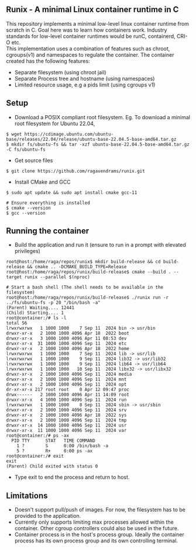 ## Runix - A minimal Linux container runtime in C

This repository implements a minimal low-level linux container runtime from scratch in C. Goal here was to learn how containers work. Industry standards for low-level container runtimes would be runC, containerd, CRI-O etc.  
This implementation uses a combination of features such as chroot, cgroups(v1) and namespaces to regulate the container. The container created has the following features:
- Separate filesystem (using chroot jail)
- Separate Process tree and hostname (using namespaces) 
- Limited resource usage, e.g a pids limit (using cgroups v1)

## Setup 
- Download a POSIX compliant root filesystem. Eg. To download a minimal root filesystem for Ubuntu 22.04,  
```console
$ wget https://cdimage.ubuntu.com/ubuntu-base/releases/22.04/release/ubuntu-base-22.04.5-base-amd64.tar.gz
$ mkdir fs/ubuntu-fs && tar -xzf ubuntu-base-22.04.5-base-amd64.tar.gz -C fs/ubuntu-fs
``` 
- Get source files
```console 
$ git clone https://github.com/ragavendrams/runix.git
``` 
- Install CMake and GCC
```console 
$ sudo apt update && sudo apt install cmake gcc-11

# Ensure everything is installed
$ cmake --version
$ gcc --version
``` 

## Running the container

- Build the application and run it (ensure to run in a prompt with elevated privileges)
```console 
root@host:/home/raga/repos/runix$ mkdir build-release && cd build-release && cmake .. -DCMAKE_BUILD_TYPE=Release 
root@host:/home/raga/repos/runix/build-release$ cmake --build . --target runix --parallel $(nproc)

# Start a bash shell (The shell needs to be available in the filesystem)
root@host:/home/raga/repos/runix/build-release$ ./runix run -r ../fs/ubuntu-fs -p 20 "/bin/bash -a"
(Parent) Waiting.... 12441
(Child) Starting.... 1
root@container:/# ls -l
total 56
lrwxrwxrwx   1 1000 1000    7 Sep 11  2024 bin -> usr/bin
drwxr-xr-x   2 1000 1000 4096 Apr 18  2022 boot
drwxr-xr-x   3 1000 1000 4096 Apr 11 08:53 dev
drwxr-xr-x  31 1000 1000 4096 Sep 11  2024 etc
drwxr-xr-x   2 1000 1000 4096 Apr 18  2022 home
lrwxrwxrwx   1 1000 1000    7 Sep 11  2024 lib -> usr/lib
lrwxrwxrwx   1 1000 1000    9 Sep 11  2024 lib32 -> usr/lib32
lrwxrwxrwx   1 1000 1000    9 Sep 11  2024 lib64 -> usr/lib64
lrwxrwxrwx   1 1000 1000   10 Sep 11  2024 libx32 -> usr/libx32
drwxr-xr-x   2 1000 1000 4096 Sep 11  2024 media
drwxr-xr-x   2 1000 1000 4096 Sep 11  2024 mnt
drwxr-xr-x   2 1000 1000 4096 Sep 11  2024 opt
dr-xr-xr-x 217 root root    0 Apr 12 09:47 proc
drwx------   2 1000 1000 4096 Apr 11 14:09 root
drwxr-xr-x   4 1000 1000 4096 Sep 11  2024 run
lrwxrwxrwx   1 1000 1000    8 Sep 11  2024 sbin -> usr/sbin
drwxr-xr-x   2 1000 1000 4096 Sep 11  2024 srv
drwxr-xr-x   2 1000 1000 4096 Apr 18  2022 sys
drwxr-xr-x   2 1000 1000 4096 Sep 11  2024 tmp
drwxr-xr-x  14 1000 1000 4096 Sep 11  2024 usr
drwxr-xr-x  11 1000 1000 4096 Sep 11  2024 var
root@container:/# ps -ax
  PID TTY      STAT   TIME COMMAND
    1 ?        S      0:00 /bin/bash -a
    5 ?        R+     0:00 ps -ax
root@container:/# exit
exit
(Parent) Child exited with status 0 

``` 
- Type exit to end the process and return to host.  

## Limitations
- Doesn't support pull/push of images. For now, the filesystem has to be provided to the application. 
- Currently only supports limiting max processes allowed within the container. Other cgroup controllers could also be used in the future. 
- Container process is in the host's process group. Ideally the container process has its own process group and its own controlling terminal.  
